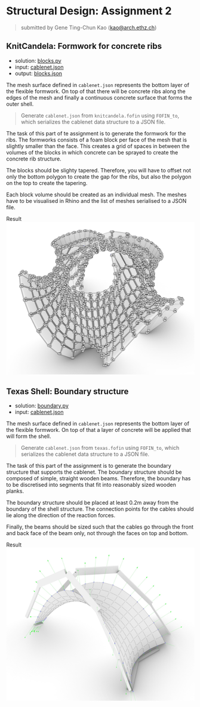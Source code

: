 # Structural Design: Assignment 2

> submitted by Gene Ting-Chun Kao (kao@arch.ethz.ch)

## KnitCandela: Formwork for concrete ribs


* solution: [blocks.py](task1/blocks.py) 
* input: [cablenet.json](task1/cablenet.json)
* output: [blocks.json](task1/blocks.json)

The mesh surface defined in `cablenet.json` represents the bottom layer of the flexible formwork. On top of that there will be concrete ribs along the edges of the mesh and finally a continuous concrete surface that forms the outer shell.

> Generate `cablenet.json` from `knitcandela.fofin` using `FOFIN_to`, which serializes the cablenet data structure to a JSON file.

The task of this part of te assignment is to generate the formwork for the ribs. The formworks consists of a foam block per face of the mesh that is slightly smaller than the face. This creates a grid of spaces in between the volumes of the blocks in which concrete can be sprayed to create the concrete rib structure.

The blocks should be slighty tapered. Therefore, you will have to offset not only the bottom polygon to create the gap for the ribs, but also the polygon on the top to create the tapering.

Each block volume should be created as an individual mesh. The meshes have to be visualised in Rhino and the list of meshes serialised to a JSON file.

Result
![](img/task1.jpg)

## Texas Shell: Boundary structure

* solution: [boundary.py](task2/boundary.py) 
* input: [cablenet.json](task2/cablenet.json)

The mesh surface defined in `cablenet.json` represents the bottom layer of the flexible formwork. On top of that a layer of concrete will be applied that will form the shell.

> Generate `cablenet.json` from `texas.fofin` using `FOFIN_to`, which serializes the cablenet data structure to a JSON file.

The task of this part of the assignment is to generate the boundary structure that supports the cablenet. The boundary structure should be composed of simple, straight wooden beams. Therefore, the boundary has to be discretised into segments that fit into reasonably sized wooden planks.

The boundary structure should be placed at least 0.2m away from the boundary of the shell structure. The connection points for the cables should lie along the direction of the reaction forces.

Finally, the beams should be sized such that the cables go through the front and back face of the beam only, not through the faces on top and bottom.


Result
![](img/task2.jpg)
